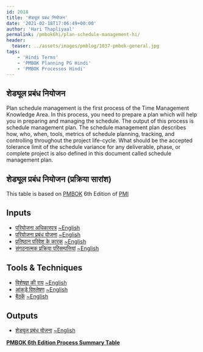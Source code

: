 ```yaml
---
id: 2018   
title: 'शेड्यूल प्रबंध नियोजन'
date: '2021-02-18T17:06:49+00:00'
author: 'Hari Thapliyaal'
permalink: /pmbok6hi/plan-schedule-management-hi/
header:
  teaser: ../assets/images/pmblog/1037-pmbok-general.jpg
tags:
    - 'Hindi Terms'
    - 'PMBOK Planning PG Hindi'
    - 'PMBOK Processes Hindi'
---
```


## शेड्यूल प्रबंध नियोजन

Plan schedule management is the first process of the Time Management Knowledge Area. In this process, you need to prepare a plan which will help you in preparing and managing the schedule. The output of this process is schedule management plan. The schedule management plan describes how, who, when, tools, metrics of schedule planning, tracking, and controlling throughout the project life-cycle. What should be the accepted tolerance limit of the schedule variance for any deliverable, phase, or complete project is also defined in this document called schedule management plan.

## शेड्यूल प्रबंध नियोजन (प्रक्रिया सारांश)

This table is based on [PMBOK](https://www.pmi.org/pmbok-guide-standards) 6th Edition of [PMI](https:/www.pmi.org)

## Inputs

- [परियोजना अधिकारपत्र](/pmbok6hi/project-charter-hi) [~English](/pmbok6/Project-Charter)
- [परियोजना प्रबंध योजना](/pmbok6hi/project-management-plan-hi) [~English](/pmbok6/Project-Management-Plan)
- [प्रतिष्ठान परिवेश के कारक](/pmbok6hi/enterprise-environmental-factors-hi) [~English](/pmbok6/Enterprise-Environmental-Factors)
- [संगठनात्मक प्रक्रिया परिसम्पत्तियां](/pmbok6hi/organizational-process-assets-hi) [~English](/pmbok6/Organizational-Process-Assets)

## Tools &amp; Techniques

- [विशेषज्ञ की राय](/pmbok6hi/expert-judgement-hi) [~English](/pmbok6/Expert-Judgement)
- [आंकड़े विश्लेषण](/pmbok6hi/data-analysis-hi) [~English](/pmbok6/Data-Analysis)
- [बैठकें](/pmbok6hi/meetings-hi) [~English](/pmbok6/Meetings)

## Outputs

- [शेड्यूल प्रबंध योजना](/pmbok6hi/schedule-management-plan-hi) [~English](/pmbok6/Schedule-Management-Plan)

**[PMBOK 6th Edition Process Summary Table](process-groups-and-processes-in-pmbok6/)**

